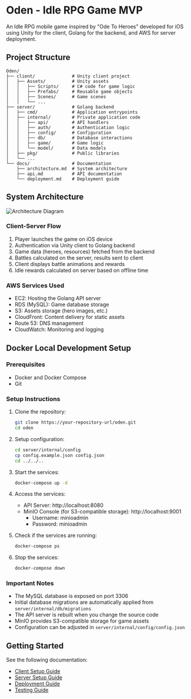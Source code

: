 # Oden - Idle RPG Game MVP

An Idle RPG mobile game inspired by "Ode To Heroes" developed for iOS using Unity for the client, Golang for the backend, and AWS for server deployment.

## Project Structure

```
Oden/
├── client/              # Unity client project
│   ├── Assets/          # Unity assets
│   │   ├── Scripts/     # C# code for game logic
│   │   ├── Prefabs/     # Reusable game objects
│   │   ├── Scenes/      # Game scenes
│   │   └── ...
├── server/              # Golang backend
│   ├── cmd/             # Application entrypoints
│   ├── internal/        # Private application code
│   │   ├── api/         # API handlers
│   │   ├── auth/        # Authentication logic
│   │   ├── config/      # Configuration
│   │   ├── db/          # Database interactions
│   │   ├── game/        # Game logic
│   │   └── model/       # Data models
│   ├── pkg/             # Public libraries
│   └── ...
└── docs/                # Documentation
    ├── architecture.md  # System architecture
    ├── api.md           # API documentation
    └── deployment.md    # Deployment guide
```

## System Architecture

![Architecture Diagram](docs/images/architecture_diagram.png)

### Client-Server Flow
1. Player launches the game on iOS device
2. Authentication via Unity client to Golang backend
3. Game data (heroes, resources) fetched from the backend
4. Battles calculated on the server, results sent to client
5. Client displays battle animations and rewards
6. Idle rewards calculated on server based on offline time

### AWS Services Used
- EC2: Hosting the Golang API server
- RDS (MySQL): Game database storage
- S3: Assets storage (hero images, etc.)
- CloudFront: Content delivery for static assets
- Route 53: DNS management
- CloudWatch: Monitoring and logging

## Docker Local Development Setup

### Prerequisites

- Docker and Docker Compose
- Git

### Setup Instructions

1. Clone the repository:
   ```bash
   git clone https://your-repository-url/oden.git
   cd oden
   ```

2. Setup configuration:
   ```bash
   cd server/internal/config
   cp config.example.json config.json
   cd ../../..
   ```

3. Start the services:
   ```bash
   docker-compose up -d
   ```

4. Access the services:
   - API Server: http://localhost:8080
   - MinIO Console (for S3-compatible storage): http://localhost:9001
     - Username: minioadmin
     - Password: minioadmin

5. Check if the services are running:
   ```bash
   docker-compose ps
   ```

6. Stop the services:
   ```bash
   docker-compose down
   ```

### Important Notes

- The MySQL database is exposed on port 3306
- Initial database migrations are automatically applied from `server/internal/db/migrations`
- The API server is rebuilt when you change the source code
- MinIO provides S3-compatible storage for game assets
- Configuration can be adjusted in `server/internal/config/config.json`

## Getting Started

See the following documentation:
- [Client Setup Guide](docs/client_setup.md)
- [Server Setup Guide](docs/server_setup.md)
- [Deployment Guide](docs/deployment.md)
- [Testing Guide](docs/testing.md) 